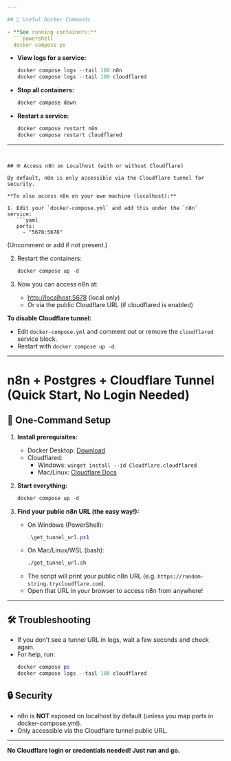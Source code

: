 ```yaml
---

## 🐳 Useful Docker Commands

- **See running containers:**
  ```powershell
  docker compose ps
  ```
- **View logs for a service:**
  ```powershell
  docker compose logs --tail 100 n8n
  docker compose logs --tail 100 cloudflared
  ```
- **Stop all containers:**
  ```powershell
  docker compose down
  ```
- **Restart a service:**
  ```powershell
  docker compose restart n8n
  docker compose restart cloudflared
  ```

---
```


## 🌐 Access n8n on Localhost (with or without Cloudflare)

By default, n8n is only accessible via the Cloudflare tunnel for security.

**To also access n8n on your own machine (localhost):**

1. Edit your `docker-compose.yml` and add this under the `n8n` service:
   ```yaml
   ports:
     - "5678:5678"
   ```
   (Uncomment or add if not present.)

2. Restart the containers:
   ```powershell
   docker compose up -d
   ```

3. Now you can access n8n at:
   - [http://localhost:5678](http://localhost:5678) (local only)
   - Or via the public Cloudflare URL (if cloudflared is enabled)

**To disable Cloudflare tunnel:**
- Edit `docker-compose.yml` and comment out or remove the `cloudflared` service block.
- Restart with `docker compose up -d`.

---

# n8n + Postgres + Cloudflare Tunnel (Quick Start, No Login Needed)

## 🚀 One-Command Setup

1. **Install prerequisites:**
    - Docker Desktop: [Download](https://www.docker.com/products/docker-desktop/)
    - Cloudflared:
      - Windows: `winget install --id Cloudflare.cloudflared`
      - Mac/Linux: [Cloudflare Docs](https://developers.cloudflare.com/cloudflare-one/connections/connect-apps/install-and-setup/installation/)

2. **Start everything:**
    ```powershell
    docker compose up -d
    ```


3. **Find your public n8n URL (the easy way!):**
   - On Windows (PowerShell):
     ```powershell
     .\get_tunnel_url.ps1
     ```
   - On Mac/Linux/WSL (bash):
     ```bash
     ./get_tunnel_url.sh
     ```
   - The script will print your public n8n URL (e.g. `https://random-string.trycloudflare.com`).
   - Open that URL in your browser to access n8n from anywhere!

---

## 🛠️ Troubleshooting

- If you don’t see a tunnel URL in logs, wait a few seconds and check again.
- For help, run:
  ```powershell
  docker compose ps
  docker compose logs --tail 100 cloudflared
  ```

## 🔒 Security

- n8n is **NOT** exposed on localhost by default (unless you map ports in docker-compose.yml).
- Only accessible via the Cloudflare tunnel public URL.

---

**No Cloudflare login or credentials needed! Just run and go.**
